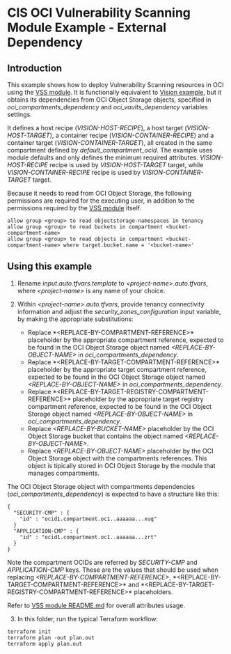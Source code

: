 # CIS OCI Vulnerability Scanning Module Example - External Dependency

## Introduction

This example shows how to deploy Vulnerability Scanning resources in OCI using the [VSS module](https://github.com/oracle-quickstart/terraform-oci-cis-landing-zone-security/tree/main/vss). It is functionally equivalent to [Vision example](../vision/), but it obtains its dependencies from OCI Object Storage objects, specified in *oci_compartments_dependency* and *oci_vaults_dependency* variables settings. 

It defines a host recipe (*VISION-HOST-RECIPE*), a host target (*VISION-HOST-TARGET*), a container recipe (*VISION-CONTAINER-RECIPE*) and a container target (*VISION-CONTAINER-TARGET*), all created in the same compartment defined by *default_compartment_ocid*. The example uses module defaults and only defines the minimum required attributes. *VISION-HOST-RECIPE* recipe is used by *VISION-HOST-TARGET* target, while *VISION-CONTAINER-RECIPE* recipe is used by *VISION-CONTAINER-TARGET* target.

Because it needs to read from OCI Object Storage, the following permissions are required for the executing user, in addition to the permissions required by the [VSS module](../..) itself.

```
allow group <group> to read objectstorage-namespaces in tenancy
allow group <group> to read buckets in compartment <bucket-compartment-name>
allow group <group> to read objects in compartment <bucket-compartment-name> where target.bucket.name = '<bucket-name>'
```

## Using this example
1. Rename *input.auto.tfvars.template* to *\<project-name\>.auto.tfvars*, where *\<project-name\>* is any name of your choice.

2. Within *\<project-name\>.auto.tfvars*, provide tenancy connectivity information and adjust the *security_zones_configuration* input variable, by making the appropriate substitutions:
   - Replace \*<REPLACE-BY-COMPARTMENT-REFERENCE\>* placeholder by the appropriate compartment reference, expected to be found in the OCI Object Storage object named *\<REPLACE-BY-OBJECT-NAME\>* in *oci_compartments_dependency*.
   - Replace \*<REPLACE-BY-TARGET-COMPARTMENT-REFERENCE\>* placeholder by the appropriate target compartment reference, expected to be found in the OCI Object Storage object named *\<REPLACE-BY-OBJECT-NAME\>* in *oci_compartments_dependency*.
   - Replace \*<REPLACE-BY-TARGET-REGISTRY-COMPARTMENT-REFERENCE\>* placeholder by the appropriate target registry compartment reference, expected to be found in the OCI Object Storage object named *\<REPLACE-BY-OBJECT-NAME\>* in *oci_compartments_dependency*.
   - Replace *\<REPLACE-BY-BUCKET-NAME\>* placeholder by the OCI Object Storage bucket that contains the object named *\<REPLACE-BY-OBJECT-NAME\>*.
   - Replace *\<REPLACE-BY-OBJECT-NAME\>* placeholder by the OCI Object Storage object with the compartments references. This object is tipically stored in OCI Object Storage by the module that manages compartments.

The OCI Object Storage object with compartments dependencies (*oci_compartments_dependency*) is expected to have a structure like this:
```
{
  "SECURITY-CMP" : {
    "id" : "ocid1.compartment.oc1..aaaaaa...xuq"
  }
  "APPLICATION-CMP" : {
    "id" : "ocid1.compartment.oc1..aaaaaa...zrt"
  }
}
```

Note the compartment OCIDs are referred by *SECURITY-CMP* and *APPLICATION-CMP* keys. These are the values that should be used when replacing *\<REPLACE-BY-COMPARTMENT-REFERENCE\>*, \*<REPLACE-BY-TARGET-COMPARTMENT-REFERENCE\>* and  \*<REPLACE-BY-TARGET-REGISTRY-COMPARTMENT-REFERENCE\>* placeholders.

Refer to [VSS module README.md](../../README.md) for overall attributes usage.

3. In this folder, run the typical Terraform workflow:
```
terraform init
terraform plan -out plan.out
terraform apply plan.out
```